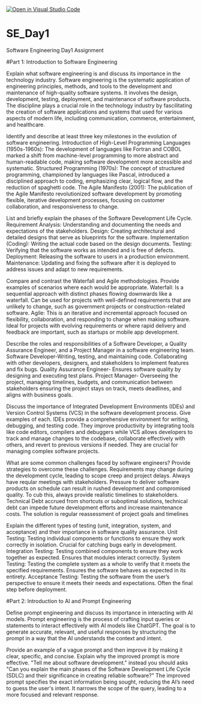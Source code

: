 [![Open in Visual Studio Code](https://classroom.github.com/assets/open-in-vscode-2e0aaae1b6195c2367325f4f02e2d04e9abb55f0b24a779b69b11b9e10269abc.svg)](https://classroom.github.com/online_ide?assignment_repo_id=15565809&assignment_repo_type=AssignmentRepo)
# SE_Day1
Software Engineering Day1 Assignment

#Part 1: Introduction to Software Engineering

Explain what software engineering is and discuss its importance in the technology industry.
Software engineering is the systematic application
of engineering principles, methods, and tools to the development and maintenance of
high-quality software systems. It involves the design, development, testing,
deployment, and maintenance of software products.
The discipline plays a crucial role in
the technology industry by fascilitating  the creation of software applications and systems
that used for various aspects of modern life, including communication, commerce,
entertainment, and healthcare.

Identify and describe at least three key milestones in the evolution of software engineering.
Introduction of High-Level Programming Languages (1950s-1960s): The development of languages like Fortran and COBOL marked a shift from machine-level programming to more abstract and human-readable code, making software development more accessible and systematic.
Structured Programming (1970s): The concept of structured programming, championed by languages like Pascal, introduced a disciplined approach to coding, emphasizing clear, logical flow, and the reduction of spaghetti code.
The Agile Manifesto (2001): The publication of the Agile Manifesto revolutionized software development by promoting flexible, iterative development processes, focusing on customer collaboration, and responsiveness to change.

List and briefly explain the phases of the Software Development Life Cycle.
Requirement Analysis: Understanding and documenting the needs and expectations of the stakeholders.
Design: Creating architectural and detailed designs that serve as blueprints for the software.
Implementation (Coding): Writing the actual code based on the design documents.
Testing: Verifying that the software works as intended and is free of defects.
Deployment: Releasing the software to users in a production environment.
Maintenance: Updating and fixing the software after it is deployed to address issues and adapt to new requirements.

Compare and contrast the Waterfall and Agile methodologies. Provide examples of scenarios where each would be appropriate.
 Waterfall: Is a sequential approach with distinct phases flowing downwards like a waterfall. Can be used for projects with well-defined requirements that are unlikely to change, such as government projects or construction-related software.
Agile: This is an iterative and incremental approach focused on flexibility, collaboration, and responding to change when making software. Ideal for projects with evolving requirements or where rapid delivery and feedback are important, such as startups or mobile app development.

Describe the roles and responsibilities of a Software Developer, a Quality Assurance Engineer, and a Project Manager in a software engineering team.
Software Developer-Writing, testing, and maintaining code. Collaborating with other developers, designers, and stakeholders to implement features and fix bugs.
Quality Assurance Engineer- Ensures software quality by designing and executing test plans.
Project Manager- Overseeing the project, managing timelines, budgets, and communication between stakeholders ensuring the project stays on track, meets deadlines, and aligns with business goals.

Discuss the importance of Integrated Development Environments (IDEs) and Version Control Systems (VCS) in the software development process. Give examples of each.
IDEs provide a comprehensive environment for writing, debugging, and testing code. They improve productivity by integrating tools like code editors, compilers and debuggers while VCS allows developers to track and manage changes to the codebase, collaborate effectively with others, and revert to previous versions if needed. They are crucial for managing complex software projects.

What are some common challenges faced by software engineers? Provide strategies to overcome these challenges.
 Requirements may change during the development cycle, leading to scope creep and project delays. Always have reqular meetings with stakeholders.
 Pressure to deliver software products on schedule can result in rushed development and compromised quality. To cub this, always provide realistic timelines to stakeholders.
  Technical Debt accrued from shortcuts or suboptimal solutions, technical debt can impede future development efforts and increase maintenance costs. The solution is regular
reassessment of project goals and timelines

Explain the different types of testing (unit, integration, system, and acceptance) and their importance in software quality assurance.
Unit Testing: Testing individual components or functions to ensure they work correctly in isolation. Crucial for catching bugs early in development.
Integration Testing: Testing combined components to ensure they work together as expected. Ensures that modules interact correctly.
System Testing: Testing the complete system as a whole to verify that it meets the specified requirements. Ensures the software behaves as expected in its entirety.
Acceptance Testing: Testing the software from the user’s perspective to ensure it meets their needs and expectations. Often the final step before deployment.

#Part 2: Introduction to AI and Prompt Engineering


Define prompt engineering and discuss its importance in interacting with AI models.
Prompt engineering is the process of crafting input queries or statements to interact effectively with AI models like ChatGPT. The goal is to generate accurate, relevant, and useful responses by structuring the prompt in a way that the AI understands the context and intent.

Provide an example of a vague prompt and then improve it by making it clear, specific, and concise. Explain why the improved prompt is more effective.
"Tell me about software development." instead you should asks "Can you explain the main phases of the Software Development Life Cycle (SDLC) and their significance in creating reliable software?" 
The improved prompt specifies the exact information being sought, reducing the AI’s need to guess the user's intent. It narrows the scope of the query, leading to a more focused and relevant response.
